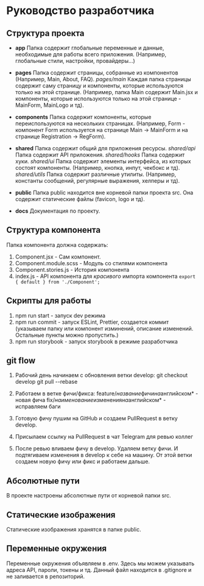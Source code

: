 # Руководство разработчика

## Структура проекта

- **app**
  Папка содержит глобальные переменные и данные, необходимые для работы всего приложения. (Например, глобальные стили, настройки, провайдеры...)

- **pages**
  Папка содержит страницы, собранные из компонентов (Например, Main, About, FAQ).
  _pages/main_
  Каждая папка страницы содержит саму страницу и компоненты, которые используются только на этой странице. (Например, папка Main содержит Main.jsx и компоненты, которые используются только на этой странице - MainForm, MainLogo и тд).

- **components**
  Папка содержит компоненты, которые переиспользуются на нескольких страницах. (Например, Form - компонент Form используется на странице Main -> MainForm и на странице Registration -> RegForm).

- **shared**
  Папка содержит общий для приложения ресурсы.
  _shared/api_
  Папка содержит API приложения.
  _shared/hooks_
  Папка содержит хуки.
  _shared/ui_
  Папка содержит элементы интерфейса, из которых состоят компоненты. (Например, кнопка, инпут, чекбокс и тд).
  _shared/utils_
  Папка содержит различные утилиты. (Например, константы сообщений, регулярные выражения, хелперы и тд).

- **public**
  Папка public находится вне корневой папки проекта src. Она содержит статические файлы (favicon, logo и тд).

- **docs**
  Документация по проекту.

## Структура компонента

Папка компонента должна содержать:

1. Component.jsx - Сам компонент.
2. Component.module.scss - Модуль со стилями компонента
3. Component.stories.js - История компонента
4. index.js - API компонента для _красивого_ импорта компонента
   `export { default } from './Component';`

## Скрипты для работы

1. npm run start - запуск dev режима
2. npm run commit - запуск ESLint, Prettier, создается коммит (указываем папку или компонент изминений, описание изменений. Остальные пункты можно пропустить.)
3. npm run storybook - запуск storybook в режиме разработчика

## git flow

1. Рабочий день начинаем с обновления ветки develop:
   git checkout develop
   git pull --rebase

2. Работаем в ветке фичи/фикса:
   feature/*название*фичи*на*английском* - новая фича
   fix/*наименование*изменения*на*английском* - исправляем баги

3. Готовую фичу пушим на GitHub и создаем PullRequest в ветку develop.

4. Присылаем ссылку на PullRequest в чат Telegram для ревью коллег

5. После ревью вливаем фичу в develop. Удаляем ветку фичи. И подтягиваем изменения в develop к себе на машину. От этой ветки создаем новую фичу или фикс и работаем дальше.

## Абсолютные пути

В проекте настроены абсолютные пути от корневой папки src.

## Статические изображения

Статические изображения хранятся в папке public.

## Переменные окружения

Переменные окружения объявляем в .env. Здесь мы можем указывать адреса API, пароли, токены и тд. Данный файл находится в .gitignore и не заливается в репозиторий.
